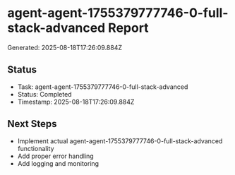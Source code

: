 # agent-agent-1755379777746-0-full-stack-advanced Report

Generated: 2025-08-18T17:26:09.884Z

## Status
- Task: agent-agent-1755379777746-0-full-stack-advanced
- Status: Completed
- Timestamp: 2025-08-18T17:26:09.884Z

## Next Steps
- Implement actual agent-agent-1755379777746-0-full-stack-advanced functionality
- Add proper error handling
- Add logging and monitoring
